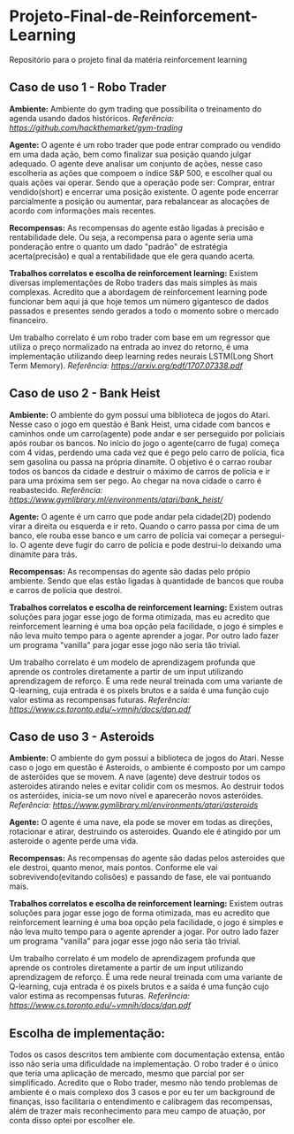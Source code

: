 # Projeto-Final-de-Reinforcement-Learning
Repositório para o projeto final da matéria reinforcement learning


## Caso de uso 1 - Robo Trader

**Ambiente:** Ambiente do gym trading que possibilita o treinamento do agenda usando dados históricos.
*Referência: https://github.com/hackthemarket/gym-trading*

**Agente:** O agente é um robo trader que pode entrar comprado ou vendido em uma dada ação, bem como finalizar sua posição quando julgar adequado. O agente deve analisar um conjunto de ações, nesse caso escolheria as ações que compoem o índice S&P 500, e escolher qual ou quais ações vai operar. Sendo que a operação pode ser: Comprar, entrar vendido(short) e encerrar uma posição existente. O agente pode encerrar parcialmente a posição ou aumentar, para rebalancear as alocações de acordo com informações mais recentes.

**Recompensas:** As recompensas do agente estão ligadas à precisão e rentabilidade dele. Ou seja, a recompensa para o agente seria uma ponderação entre o quanto um dado "padrão" de estratégia acerta(precisão) e qual a rentabilidade que ele gera quando acerta. 

**Trabalhos correlatos e escolha de reinforcement learning:** Existem diversas implementações de Robo traders das mais simples às mais complexas. Acredito que a abordagem de reinforcement learning pode funcionar bem aqui já que hoje temos um número gigantesco de dados passados e presentes sendo gerados a todo o momento sobre o mercado financeiro.

Um trabalho correlato é um robo trader com base em um regressor que utiliza o preço normalizado na entrada ao invez do retorno, é uma implementação utilizando deep learning redes neurais LSTM(Long Short Term Memory). *Referência: https://arxiv.org/pdf/1707.07338.pdf*

## Caso de uso 2 - Bank Heist 

**Ambiente:** O ambiente do gym possuí uma biblioteca de jogos do Atari. Nesse caso o jogo em questão é Bank Heist, uma cidade com bancos e caminhos onde um carro(agente) pode andar e ser perseguido por policiais após roubar os bancos. No início do jogo o agente(carro de fuga) começa com 4 vidas, perdendo uma cada vez que é pego pelo carro de polícia, fica sem gasolina ou passa na própria dinamite. O objetivo é o carrao roubar todos os bancos da cidade e destruir o máximo de carros de polícia e ir para uma próxima sem ser pego. Ao chegar na nova cidade o carro é reabastecido.
*Referência: https://www.gymlibrary.ml/environments/atari/bank_heist/*

**Agente:** O agente é um carro que pode andar pela cidade(2D) podendo virar a direita ou esquerda e ir reto. Quando o carro passa por cima de um banco, ele rouba esse banco e um carro de polícia vai começar a persegui-lo. O agente deve fugir do carro de polícia e pode destrui-lo deixando uma dinamite para trás. 

**Recompensas:** As recompensas do agente são dadas pelo própio ambiente. Sendo que elas estão ligadas à quantidade de bancos que rouba e carros de polícia que destroi. 

**Trabalhos correlatos e escolha de reinforcement learning:** Existem outras soluções para jogar esse jogo de forma otimizada, mas eu acredito que reinforcement learning é uma boa opção pela facilidade, o jogo é simples e não leva muito tempo para o agente aprender a jogar. Por outro lado fazer um programa "vanilla" para jogar esse jogo não seria tão trivial.

Um trabalho correlato é um modelo de aprendizagem profunda que aprende os controles diretamente a partir de um input utilizando aprendizagem de reforço. É uma rede neural treinada com uma variante de Q-learning, cuja entrada é os pixels brutos e a saída é uma função cujo valor estima as recompensas futuras.
*Referência: https://www.cs.toronto.edu/~vmnih/docs/dqn.pdf*

## Caso de uso 3 - Asteroids

**Ambiente:** O ambiente do gym possuí a biblioteca de jogos do Atari. Nesse caso o jogo em questão é Asteroids, o ambiente é composto por um campo de asteróides que se movem. A nave (agente) deve destruir todos os asteroides atirando neles e evitar colidir com os mesmos. Ao destruir todos os asteróides, inicia-se um novo nível e aparecerão novos asteróides. *Referência: https://www.gymlibrary.ml/environments/atari/asteroids*

**Agente:** O agente é uma nave, ela pode se mover em todas as direções, rotacionar e atirar, destruindo os asteroides. Quando ele é atingido por um asteroide o agente perde uma vida. 

**Recompensas:** As recompensas do agente são dadas pelos asteroides que ele destroi, quanto menor, mais pontos. Conforme ele vai sobrevivendo(evitando colisões) e passando de fase, ele vai pontuando mais. 

**Trabalhos correlatos e escolha de reinforcement learning:** Existem outras soluções para jogar esse jogo de forma otimizada, mas eu acredito que reinforcement learning é uma boa opção pela facilidade, o jogo é simples e não leva muito tempo para o agente aprender a jogar. Por outro lado fazer um programa "vanilla" para jogar esse jogo não seria tão trivial.

Um trabalho correlato é um modelo de aprendizagem profunda que aprende os controles diretamente a partir de um input utilizando aprendizagem de reforço. É uma rede neural treinada com uma variante de Q-learning, cuja entrada é os pixels brutos e a saída é uma função cujo valor estima as recompensas futuras.
*Referência: https://www.cs.toronto.edu/~vmnih/docs/dqn.pdf*

## Escolha de implementação:

Todos os casos descritos tem ambiente com documentação extensa, então isso não seria uma dificuldade na implementação. O robo trader é o único que teria uma aplicação de mercado, mesmo que parcial por ser simplificado. Acredito que o Robo trader, mesmo não tendo problemas de ambiente é o mais complexo dos 3 casos e por eu ter um background de finanças, isso facilitaria o entendimento e calibragem das recompensas, além de trazer mais reconhecimento para meu campo de atuação, por conta disso optei por escolher ele.
